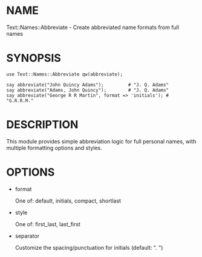 # NAME

Text::Names::Abbreviate - Create abbreviated name formats from full names

# SYNOPSIS

    use Text::Names::Abbreviate qw(abbreviate);

    say abbreviate("John Quincy Adams");         # "J. Q. Adams"
    say abbreviate("Adams, John Quincy");        # "J. Q. Adams"
    say abbreviate("George R R Martin", format => 'initials'); # "G.R.R.M."

# DESCRIPTION

This module provides simple abbreviation logic for full personal names,
with multiple formatting options and styles.

# OPTIONS

- format

    One of: default, initials, compact, shortlast

- style

    One of: first\_last, last\_first

- separator

    Customize the spacing/punctuation for initials (default: ". ")
